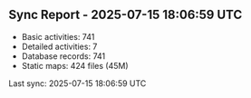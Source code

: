## Sync Report - 2025-07-15 18:06:59 UTC

- Basic activities: 741
- Detailed activities: 7
- Database records: 741
- Static maps: 424 files (45M)

Last sync: 2025-07-15 18:06:59 UTC
